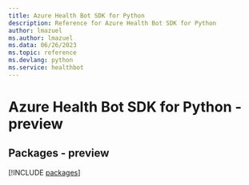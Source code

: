 ```yaml
---
title: Azure Health Bot SDK for Python
description: Reference for Azure Health Bot SDK for Python
author: lmazuel
ms.author: lmazuel
ms.data: 06/26/2023
ms.topic: reference
ms.devlang: python
ms.service: healthbot
---
```

# Azure Health Bot SDK for Python - preview
## Packages - preview
[!INCLUDE [packages](health-bot-index.md)]